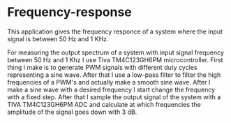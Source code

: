 # Frequency-response
This application gives the frequency responce of a system where the input signal is between 50 Hz and 1 KHz.

For measuring the output spectrum of a system with input signal frequency between 50 Hz and 1 Khz I use Tiva TM4C123GH6PM microcontroller. 
  First thing I make is to generate PWM signals with different duty cycles representing a sine wave. After that I use a low-pass filter to   filter the high frequencies of a PWM's and actually make a smooth sine wave. After  I make a sine wave with a desired frequency I start   change the frequency with a fixed step. After that I sample the output signal of the system with a TIVA TM4C123GH6PM ADC and calculate     at which frequencies the amplitude of the signal goes down with 3 dB.
